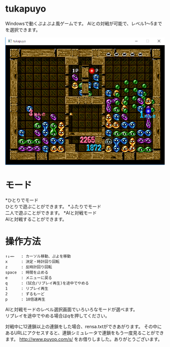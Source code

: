 # tukapuyo

Windowsで動くぷよぷよ風ゲームです。
AIとの対戦が可能で、レベル1～5までを選択できます。

![Screenshot](https://github.com/TukamotoRyuzo/tukapuyo/blob/master/screenshot/tukapuyo_screenshot.png?raw=true)

# モード
*ひとりでモード   
ひとりで遊ぶことができます。
*ふたりでモード  
二人で遊ぶことができます。
*AIと対戦モード  
AIと対戦することができます。
  
# 操作方法
	↑↓→←   : カーソル移動、ぷよを移動
	x      : 決定・時計回り回転
	z      : 反時計回り回転
	space  : 時間を止める
	e      : メニューに戻る
	q      : (試合/リプレイ再生)を途中でやめる
	1      : リプレイ再生
	2      : ずるもーど
	p      : 10倍速再生
	
AIと対戦モードのレベル選択画面でいろいろなモードが選べます。  
リプレイを途中でやめる場合はqを押してください。  

対戦中に12連鎖以上の連鎖をした場合、rensa.txtができあがります。
その中にあるURLにアクセスすると、連鎖シミュレータで連鎖をもう一度見ることができます。
http://www.puyop.com/s/ をお借りしました。ありがとうございます。

